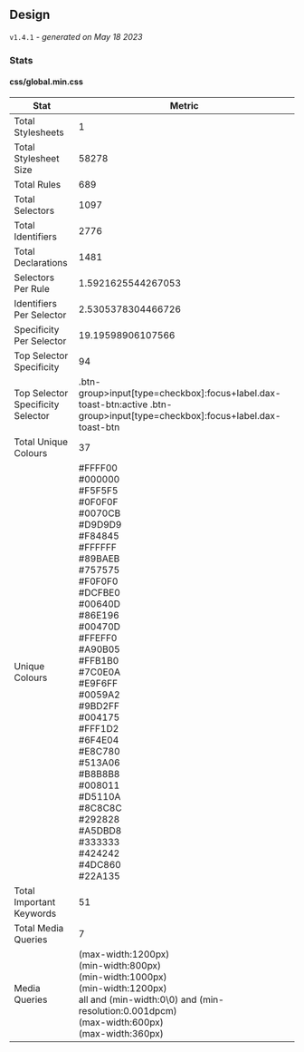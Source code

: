 ## Design
`v1.4.1` - *generated on May 18 2023*
### Stats
#### css/global.min.css
|Stat|Metric|
|---|---|
|Total Stylesheets|1|
|Total Stylesheet Size|58278|
|Total Rules|689|
|Total Selectors|1097|
|Total Identifiers|2776|
|Total Declarations|1481|
|Selectors Per Rule|1.5921625544267053|
|Identifiers Per Selector|2.5305378304466726|
|Specificity Per Selector|19.19598906107566|
|Top Selector Specificity|94|
|Top Selector Specificity Selector|.btn-group>input[type=checkbox]:focus+label.dax-toast-btn:active .btn-group>input[type=checkbox]:focus+label.dax-toast-btn|
|Total Unique Colours|37|
|Unique Colours|#FFFF00<br/>#000000<br/>#F5F5F5<br/>#0F0F0F<br/>#0070CB<br/>#D9D9D9<br/>#F84845<br/>#FFFFFF<br/>#89BAEB<br/>#757575<br/>#F0F0F0<br/>#DCFBE0<br/>#00640D<br/>#86E196<br/>#00470D<br/>#FFEFF0<br/>#A90B05<br/>#FFB1B0<br/>#7C0E0A<br/>#E9F6FF<br/>#0059A2<br/>#9BD2FF<br/>#004175<br/>#FFF1D2<br/>#6F4E04<br/>#E8C780<br/>#513A06<br/>#B8B8B8<br/>#008011<br/>#D5110A<br/>#8C8C8C<br/>#292828<br/>#A5DBD8<br/>#333333<br/>#424242<br/>#4DC860<br/>#22A135|
|Total Important Keywords|51|
|Total Media Queries|7|
|Media Queries|(max-width:1200px)<br/>(min-width:800px)<br/>(min-width:1000px)<br/>(min-width:1200px)<br/>all and (min-width:0\0) and (min-resolution:0.001dpcm)<br/>(max-width:600px)<br/>(max-width:360px)|